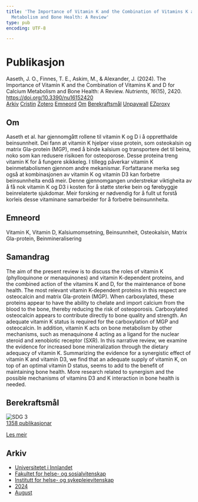 ```yaml
---
title: 'The Importance of Vitamin K and the Combination of Vitamins K and D for Calcium
  Metabolism and Bone Health: A Review'
type: pub
encoding: UTF-8

---
```

<h1>Publikasjon</h1>
<article id="csl-bib-container-QPAI44LN" class="csl-bib-container">
  <div class="csl-bib-body"> <div class="csl-entry">Aaseth, J. O., Finnes, T. E., Askim, M., &#38; Alexander, J. (2024). The Importance of Vitamin K and the Combination of Vitamins K and D for Calcium Metabolism and Bone Health: A Review. <i>Nutrients</i>, <i>16</i>(15), 2420. <a href="https://doi.org/10.3390/nu16152420">https://doi.org/10.3390/nu16152420</a></div> </div>
  <div class="csl-bib-buttons">
    <a href="#taxonomy-article-QPAI44LN" alt="archive" class="csl-bib-button">Arkiv</a>
    <a href="https://app.cristin.no/results/show.jsf?id=2285787" alt="Cristin" class="csl-bib-button">Cristin</a>
    <a href="http://zotero.org/groups/5881554/items/QPAI44LN" alt="Zotero" class="csl-bib-button">Zotero</a>
    <a href="#keywords-article-QPAI44LN" alt="keywords" class="csl-bib-button">Emneord</a>
    <a href="#about-article-QPAI44LN" alt="about_pub" class="csl-bib-button">Om</a>
    <a href="#sdg-article-QPAI44LN" alt="sdg" class="csl-bib-button">Berekraftsmål</a>
    <a href="https://www.mdpi.com/2072-6643/16/15/2420/pdf?version=1722433361" alt="Unpaywall" class="csl-bib-button">Unpaywall</a>
    <a href="https://www.mdpi.com/2072-6643/16/15/2420/pdf?version=1722433361" alt="EZproxy" class="csl-bib-button">EZproxy</a>
  </div>
  <div id="csl-bib-meta-container-QPAI44LN"></div>
</article>
<div id="csl-bib-meta-QPAI44LN" class="csl-bib-meta">
  <article id="about-article-QPAI44LN" class="about_pub-article">
    <h1>Om</h1>
    Aaseth et al. har gjennomgått rollene til vitamin K og D i å oppretthalde beinsunnheit. Dei fann at vitamin K hjelper visse protein, som osteokalsin og matrix Gla-protein (MGP), med å binde kalsium og transportere det til beina, noko som kan redusere risikoen for osteoporose. Desse proteina treng vitamin K for å fungere skikkeleg. I tillegg påverkar vitamin K beinmetabolismen gjennom andre mekanismar. Forfattarane merka seg også at kombinasjonen av vitamin K og vitamin D3 kan forbetre beinsunnheita endå meir. Denne gjennomgangen understrekar viktigheita av å få nok vitamin K og D3 i kosten for å støtte sterke bein og førebyggje beinrelaterte sjukdomar. Meir forsking er nødvendig for å fullt ut forstå korleis desse vitaminane samarbeider for å forbetre beinsunnheita.
  </article>
  <article id="keywords-article-QPAI44LN" class="keywords-article">
    <h1>Emneord</h1>
    Vitamin K, Vitamin D, Kalsiumomsetning, Beinsunnheit, Osteokalsin, Matrix Gla-protein, Beinmineralisering
  </article>
  <article id="abstract-article-QPAI44LN" class="abstract-article">
    <h1>Samandrag</h1>
    The aim of the present review is to discuss the roles of vitamin K (phylloquinone or menaquinones) and vitamin K-dependent proteins, and the combined action of the vitamins K and D, for the maintenance of bone health. The most relevant vitamin K-dependent proteins in this respect are osteocalcin and matrix Gla-protein (MGP). When carboxylated, these proteins appear to have the ability to chelate and import calcium from the blood to the bone, thereby reducing the risk of osteoporosis. Carboxylated osteocalcin appears to contribute directly to bone quality and strength. An adequate vitamin K status is required for the carboxylation of MGP and osteocalcin. In addition, vitamin K acts on bone metabolism by other mechanisms, such as menaquinone 4 acting as a ligand for the nuclear steroid and xenobiotic receptor (SXR). In this narrative review, we examine the evidence for increased bone mineralization through the dietary adequacy of vitamin K. Summarizing the evidence for a synergistic effect of vitamin K and vitamin D3, we find that an adequate supply of vitamin K, on top of an optimal vitamin D status, seems to add to the benefit of maintaining bone health. More research related to synergism and the possible mechanisms of vitamins D3 and K interaction in bone health is needed.
  </article>
  <article id="sdg-article-QPAI44LN" class="sdg-article">
    <h1>Berekraftsmål</h1>
    <div class="sdg-container"><div id="sdg3" class="sdg">
        <img src="{{< params subfolder >}}images/sdg/sdg03_nn.png" class="image" alt="SDG 3">
        <div class="sdg-overlay">
          <a href="/nn/archive/?key=?sdg=3#archive" class="sdg-publication-count"><span>1358</span> publikasjonar</a>
          <p><a href="https://fn.no/om-fn/fns-baerekraftsmaal/god-helse-og-livskvalitet?lang=nno-NO" class="sdg-read-more">Les meir</a></p>
        </div>
      </div></div>
  </article>
  <article id="taxonomy-article-QPAI44LN" class="taxonomy-article">
    <h1>Arkiv</h1>
    <ul>
      <li>
        <a href="/nn/archive/?key=3DCRN523">Universitetet i Innlandet</a>
      </li>
      <li>
        <a href="/nn/archive/?key=IDKFS3MX">Fakultet for helse- og sosialvitenskap</a>
      </li>
      <li>
        <a href="/nn/archive/?key=GTV4ECMZ">Institutt for helse- og sykepleievitenskap</a>
      </li>
      <li>
        <a href="/nn/archive/?key=KNN5LNR7">2024</a>
      </li>
      <li>
        <a href="/nn/archive/?key=FCJW3XNS">August</a>
      </li>
    </ul>
  </article>
</div>
